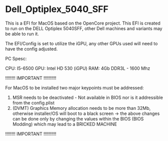 # Dell_Optiplex_5040_SFF

This is a EFI for MacOS based on the OpenCore project.
This EFI is created to run on the DELL Optiplex 5040SFF, other Dell machines and variants may be able to run it.

The EFI/Config is set to utilize the iGPU, any other GPUs used will need to have the config adjusted.

PC Spesc:

CPU:    I5-6500
GPU:    Intel HD 530 (iGPU)
RAM:    4Gb DDR3L - 1600 Mhz

!!!!!!!!  IMPORTANT   !!!!!!!!!!

For MacOS to be installed two major keypoints must be addressed:
1. MSR needs to be deactivated - Not available in BIOS nor is it addressible from the config.plist
2. (DVMT) Graphics Memory allocation needs to be more than 32Mb, otherwise installer/OS will boot to a black screen
-> the above changes can be done only by changing the values within the BIOS (BIOS Modding) which may lead to a BRICKED MACHINE

!!!!!!!!  IMPORTANT   !!!!!!!!!!
